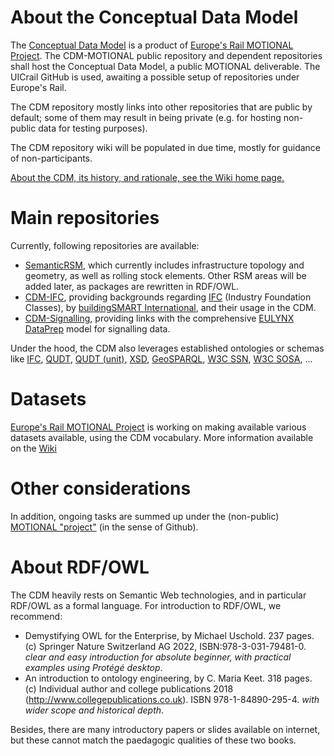 # About the Conceptual Data Model

The [Conceptual Data Model](https://github.com/UICrail/CDM-MOTIONAL/wiki/01-%E2%80%90-What-is-the-CDM%3F) is a product of [Europe's Rail MOTIONAL Project](https://projects.rail-research.europa.eu/eurail-fp1/).
The CDM-MOTIONAL public repository and dependent repositories shall host the Conceptual Data Model, a public MOTIONAL deliverable.
The UICrail GitHub is used, awaiting a possible setup of repositories under Europe's Rail.

The CDM repository mostly links into other repositories that are public by default; some of them may result in being private (e.g. for hosting non-public data for testing purposes).

The CDM repository wiki will be populated in due time, mostly for guidance of non-participants.

[About the CDM, its history, and rationale, see the Wiki home page.](https://github.com/UICrail/CDM-MOTIONAL/wiki)

# Main repositories
Currently, following repositories are available:
* [SemanticRSM](https://github.com/UICrail/SemanticRSM), which currently includes infrastructure topology and geometry, as well as rolling stock elements. Other RSM areas will be added later, as packages are rewritten in RDF/OWL.
* [CDM-IFC](https://github.com/UICrail/CDM-IFC), providing backgrounds regarding [IFC](https://www.buildingsmart.org/standards/bsi-standards/industry-foundation-classes/) (Industry Foundation Classes), by [buildingSMART International](https://www.buildingsmart.org/), and their usage in the CDM.
* [CDM-Signalling](https://github.com/UICrail/CDM-Signalling), providing links with the comprehensive [EULYNX DataPrep](https://eulynx.eu/resource-hub-dataprep-model/) model for signalling data.

Under the hood, the CDM also leverages established ontologies or schemas like [IFC](https://w3id.org/ifc/IFC4X3_ADD2#), [QUDT](http://qudt.org/schema/qudt/), [QUDT (unit)](https://qudt.org/2.1/vocab/unit/), [XSD](http://www.w3.org/2001/XMLSchema#), [GeoSPARQL](http://www.opengis.net/ont/geosparql), [W3C SSN](https://www.w3.org/ns/ssn/), [W3C SOSA](https://www.w3.org/ns/sosa/), ...

# Datasets

[Europe's Rail MOTIONAL Project](https://projects.rail-research.europa.eu/eurail-fp1/) is working on making available various datasets available, using the CDM vocabulary. More information available on the [Wiki](https://github.com/UICrail/CDM-MOTIONAL/wiki/03-%E2%80%90-Datasets)

# Other considerations

In addition, ongoing tasks are summed up under the (non-public) [MOTIONAL "project"](https://github.com/orgs/UICrail/projects/3) (in the sense of Github).
                                                                                                                              
# About RDF/OWL

The CDM heavily rests on Semantic Web technologies, and in particular RDF/OWL as a formal language. For introduction to RDF/OWL, we recommend:
* Demystifying OWL for the Enterprise, by Michael Uschold. 237 pages. (c) Springer Nature Switzerland AG 2022, ISBN:978-3-031-79481-0. *clear and easy introduction for absolute beginner, with practical examples using Protégé desktop*.
* An introduction to ontology engineering, by C. Maria Keet. 318 pages. (c) Individual author and college publications 2018 (http://www.collegepublications.co.uk). ISBN 978-1-84890-295-4. *with wider scope and historical depth*.

Besides, there are many introductory papers or slides available on internet, but these cannot match the paedagogic qualities of these two books.

